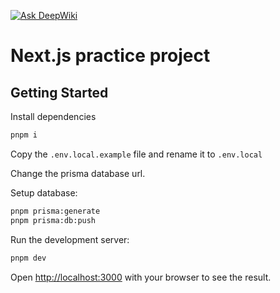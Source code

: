 [![Ask DeepWiki](https://deepwiki.com/badge.svg)](https://deepwiki.com/jeremy-step/next-cms)

# Next.js practice project

## Getting Started

Install dependencies

```bash
pnpm i
```

Copy the `.env.local.example` file and rename it to `.env.local`

Change the prisma database url.

Setup database:

```bash
pnpm prisma:generate
pnpm prisma:db:push
```

Run the development server:

```bash
pnpm dev
```

Open [http://localhost:3000](http://localhost:3000) with your browser to see the result.

